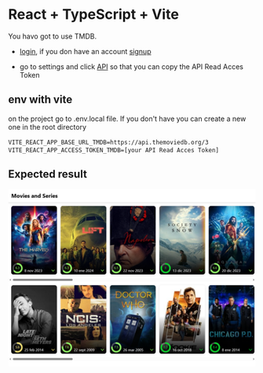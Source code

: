 # React + TypeScript + Vite

You havo got to use TMDB.

- [login](https://www.themoviedb.org/login), if you don have an account [signup](https://www.themoviedb.org/signup)

- go to settings and click [API](https://www.themoviedb.org/settings/api) so that you can copy the API Read Acces Token

## env with vite

on the project go to .env.local file. If you don't have you can create a new one in the root directory

```
VITE_REACT_APP_BASE_URL_TMDB=https://api.themoviedb.org/3
VITE_REACT_APP_ACCESS_TOKEN_TMDB=[your API Read Acces Token]
```

## Expected result

![Alt text](image.png)
